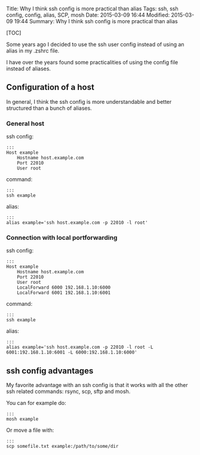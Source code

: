 Title: Why I think ssh config is more practical than alias
Tags: ssh, ssh config, config, alias, SCP, mosh
Date: 2015-03-09 16:44
Modified: 2015-03-09 19:44
Summary: Why I think ssh config is more practical than alias

[TOC]

Some years ago I decided to use the ssh user config instead of using an alias in my .zshrc file.

I have over the years found some practicalities of using the config file instead of aliases.

## Configuration of a host
In general, I think the ssh config is more understandable and better structured than a bunch of aliases.

### General host
ssh config:

    :::
    Host example
        Hostname host.example.com
        Port 22010
        User root

command:

    :::
    ssh example

alias:

    :::
    alias example='ssh host.example.com -p 22010 -l root'

### Connection with local portforwarding
ssh config:

    :::
    Host example
        Hostname host.example.com
        Port 22010
        User root
        LocalForward 6000 192.168.1.10:6000
        LocalForward 6001 192.168.1.10:6001

command:

    :::
    ssh example

alias:

    :::
    alias example='ssh host.example.com -p 22010 -l root -L 6001:192.168.1.10:6001 -L 6000:192.168.1.10:6000'

## ssh config advantages
My favorite advantage with an ssh config is that it works with all the other ssh related commands: rsync, scp, sftp and mosh.

You can for example do:

    :::
    mosh example

Or move a file with:

    :::
    scp somefile.txt example:/path/to/some/dir
